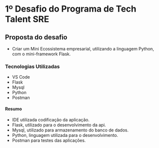 # 1º Desafio do Programa de Tech Talent SRE

## Proposta do desafio
- Criar um Mini Ecossistema empresarial, utilizando a linguagem Python, com o mini-framework Flask.

### Tecnologias Utilizadas
- VS Code
- Flask
- Mysql
- Python
- Postman

#### Resumo
- IDE utilizada codificação da aplicação.
- Flask, utilizado para o desenvolvimento da api.
- Mysql, utilizado para armazenamento do banco de dados.
- Python, linguagem utilizada para o desenvolvimento.
- Postman para testes das aplicações.
